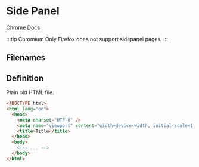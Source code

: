# Side Panel

[Chrome Docs](https://developer.chrome.com/docs/extensions/reference/sidePanel/)

:::tip Chromium Only
Firefox does not support sidepanel pages.
:::

## Filenames

<EntrypointPatterns
  :patterns="[
    ['entrypoints/sidepanel.html', 'sidepanel.html'],
    ['entrypoints/sidepanel/index.html', 'sidepanel.html'],
    ['entrypoints/<name>.sidepanel.html', '<name>.html` '],
    ['entrypoints/<name>.sidepanel/index.html', '<name>.html` '],
  ]"
/>

## Definition

Plain old HTML file.

```html
<!DOCTYPE html>
<html lang="en">
  <head>
    <meta charset="UTF-8" />
    <meta name="viewport" content="width=device-width, initial-scale=1.0" />
    <title>Title</title>
  </head>
  <body>
    <!-- ... -->
  </body>
</html>
```
